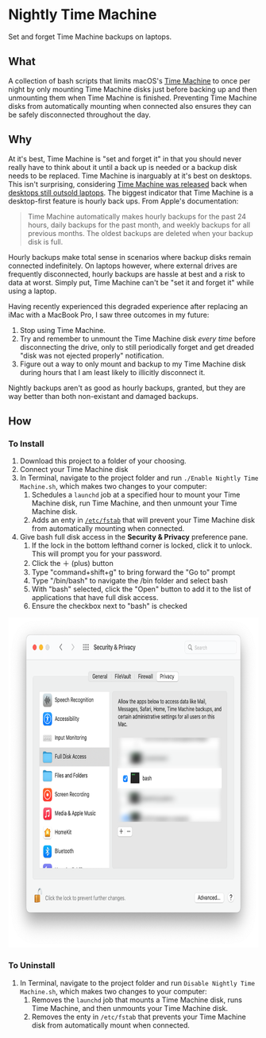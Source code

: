# Nightly Time Machine
Set and forget Time Machine backups on laptops.

## What
A collection of bash scripts that limits macOS's [Time Machine][] to once per night by only mounting Time Machine disks just before backing up and then unmounting them when Time Machine is finished. Preventing Time Machine disks from automatically mounting when connected also ensures they can be safely disconnected throughout the day.   

## Why
At it's best, Time Machine is "set and forget it" in that you should never really have to think about it until a back up is needed or a backup disk needs to be replaced. Time Machine is inarguably at it's best on desktops. This isn't surprising, considering [Time Machine was released][] back when [desktops still outsold laptops][]. The biggest indicator that Time Machine is a desktop-first feature is hourly back ups. From Apple's documentation:

> Time Machine automatically makes hourly backups for the past 24 hours, daily backups for the past month, and weekly backups for all previous months. The oldest backups are deleted when your backup disk is full.

Hourly backups make total sense in scenarios where backup disks remain connected indefinitely. On laptops however, where external drives are frequently disconnected, hourly backups are hassle at best and a risk to data at worst. Simply put, Time Machine can't be "set it and forget it" while using a laptop. 

Having recently experienced this degraded experience after replacing an iMac with a MacBook Pro, I saw three outcomes in my future: 

1. Stop using Time Machine.
2. Try and remember to unmount the Time Machine disk _every time_ before disconnecting the drive, only to still periodically forget and get dreaded "disk was not ejected properly" notification.
3. Figure out a way to only mount and backup to my Time Machine disk during hours that I am least likely to illicitly disconnect it. 

Nightly backups aren't as good as hourly backups, granted, but they are way better than both non-existant and damaged backups. 

## How
### To Install
1. Download this project to a folder of your choosing. 
2. Connect your Time Machine disk
3. In Terminal, navigate to the project folder and run `./Enable Nightly Time Machine.sh`, which makes two changes to your computer:
	1. Schedules a `launchd` job at a specified hour to mount your Time Machine disk, run Time Machine, and then unmount your Time Machine disk.
	2. Adds an enty in [`/etc/fstab`][] that will prevent your Time Machine disk from automatically mounting when connected.
4. Give bash full disk access in the **Security &amp; Privacy** preference pane.
	1. If the lock in the bottom lefthand corner is locked, click it to unlock. This will prompt you for your password.
	2. Click the ＋ (plus) button 
	3. Type "command+shift+g" to bring forward the "Go to" prompt
	4. Type "/bin/bash" to navigate the /bin folder and select bash
	5. With "bash" selected, click the "Open" button to add it to the list of applications that have full disk access.
	6. Ensure the checkbox next to "bash" is checked

<img width="764" height="665" src="https://github.com/JackWellborn/Nightly-Time-Machine/blob/main/images/security-and-privacy.png?raw=true" alt="bash with full disk access"></img>

### To Uninstall
1. In Terminal, navigate to the project folder and run `Disable Nightly Time Machine.sh`, which makes two changes to your computer:
	1. Removes the `launchd` job that mounts a Time Machine disk, runs Time Machine, and then unmounts your Time Machine disk.
	2. Removes the enty in `/etc/fstab` that prevents your Time Machine disk from automatically mount when connected.

[Time Machine was released]: https://en.wikipedia.org/wiki/Time_Machine_(macOS)
[Time Machine]: https://support.apple.com/en-us/HT201250
[desktops still outsold laptops]: https://arstechnica.com/gadgets/2008/01/2008-could-be-the-year-laptop-sales-eclipse-desktops-in-us/
[`/etc/fstab`]: https://en.wikipedia.org/wiki/Fstab
